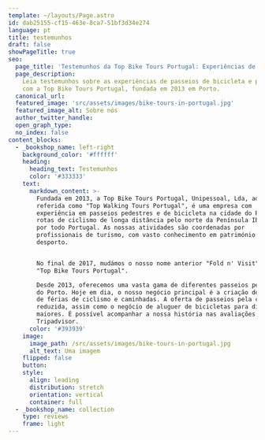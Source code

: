 ```yaml
---
template: ~/layouts/Page.astro
id: dab25155-cf15-463e-8ca7-51bf3d34e274
language: pt
title: testemunhos
draft: false
showPageTitle: true
seo:
  page_title: 'Testemunhos da Top Bike Tours Portugal: Experiências de Clientes'
  page_description:
    Leia testemunhos sobre as experiências de passeios de bicicleta e pedestres
    com a Top Bike Tours Portugal, fundada em 2013 em Porto.
  canonical_url:
  featured_image: 'src/assets/images/bike-tours-in-portugal.jpg'
  featured_image_alt: Sobre nós
  author_twitter_handle:
  open_graph_type:
  no_index: false
content_blocks:
  - _bookshop_name: left-right
    background_color: '#ffffff'
    heading:
      heading_text: Testemunhos
      color: '#333333'
    text:
      markdown_content: >-
        Fundada em 2013, a Top Bike Tours Portugal, Unipessoal, Lda, aqui
        referida como "Top Walking Tours Portugal", é uma empresa com
        experiência em passeios pedestres e de bicicleta na cidade do Porto e em
        rotas de ciclismo de longa distância pelo norte da Península Ibérica e
        por todo Portugal. As nossas atividades são coordenadas por
        profissionais de turismo, com vasto conhecimento em património e
        desporto.


        No final de 2017, mudámos o nosso nome anterior "Fold n' Visit" para
        "Top Bike Tours Portugal".

        Desde 2013, oferecemos uma vasta gama de diferentes passeios pela cidade
        do Porto. Hoje em dia, o nosso negócio principal é a criação de pacotes
        de férias de ciclismo e caminhadas. A oferta de passeios pela cidade foi
        reduzida, assim como o negócio de aluguer de bicicletas para distâncias
        maiores. É possível acompanhar a nossa história nas avaliações do
        Tripadvisor.
      color: '#393939'
    image:
      image_path: /src/assets/images/bike-tours-in-portugal.jpg
      alt_text: Uma imagem
    flipped: false
    button:
    style:
      align: leading
      distribution: stretch
      orientation: vertical
      container: full
  - _bookshop_name: collection
    type: reviews
    frame: light
---
```

